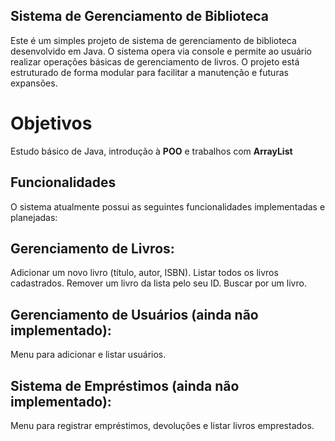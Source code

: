 ## Sistema de Gerenciamento de Biblioteca
Este é um simples projeto de sistema de gerenciamento de biblioteca desenvolvido em Java. O sistema opera via console e permite ao usuário realizar operações básicas de gerenciamento de livros. O projeto está estruturado de forma modular para facilitar a manutenção e futuras expansões.

# Objetivos
Estudo básico de Java, introdução à **POO** e trabalhos com **ArrayList**

## Funcionalidades
O sistema atualmente possui as seguintes funcionalidades implementadas e planejadas:

## Gerenciamento de Livros:
Adicionar um novo livro (título, autor, ISBN).
Listar todos os livros cadastrados.
Remover um livro da lista pelo seu ID.
Buscar por um livro.

## Gerenciamento de Usuários (ainda não implementado):
Menu para adicionar e listar usuários.

## Sistema de Empréstimos (ainda não implementado):
Menu para registrar empréstimos, devoluções e listar livros emprestados.